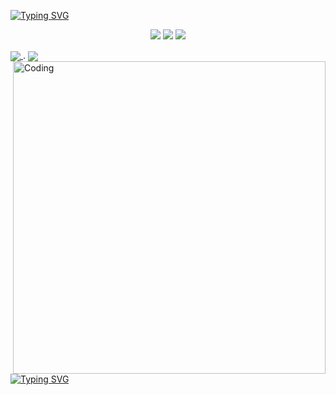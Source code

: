 <a href="https://git.io/typing-svg"><img src="https://readme-typing-svg.demolab.com?font=Fira+Code&duration=1000&pause=500&color=FF3AA4&width=435&lines=Todo+dia;algo+novo.;(Ou+quase)..." alt="Typing SVG" /></a>

<p align="center">
<img src="https://img.shields.io/badge/Aluna-UFU-FF3AA4"/>
<img src="https://img.shields.io/badge/Curso-BCC-FF3AA4"/>
<img src="https://img.shields.io/badge/Turma-69-FF3AA4"/>
</p>

<a href="https://github-readme-stats.vercel.app/api?username=sthecss&show_icons=true&theme=radical">
  <img align="center" src="https://github-readme-stats.vercel.app/api?username=sthecss&show_icons=true&theme=radical" />
</a>
  .
<a href="http://github-readme-streak-stats.herokuapp.com?user=sthecss&theme=violet-dark&hide_border=verdadeiro&locale=pt-br">
  <img align="center" src="http://github-readme-streak-stats.herokuapp.com?user=sthecss&theme=violet-dark&hide_border=verdadeiro&locale=pt-br" />
</a>

<img align="right" alt="Coding" width="500" src="https://i.imgur.com/deTM35X.gif">

<a href="https://git.io/typing-svg"><img src="https://readme-typing-svg.demolab.com?font=Fira+Code&duration=2000&pause=500&color=70EDFB&multiline=true&width=500&height=120&lines=Agora+voc%C3%AA+me+pergunta%2C;%22O+que+tem+nesse+seu+Git%3F%22;O+necess%C3%A1rio.;E+um+pouco+mais+eventualmente." alt="Typing SVG" /></a>

